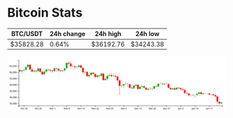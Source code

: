 # Bitcoin Stats

BTC/USDT|24h change|24h high|24h low|
|---|---|---|---|
|$35828.28|0.64%|$36192.76|$34243.38|

<img src="./chart.svg">
